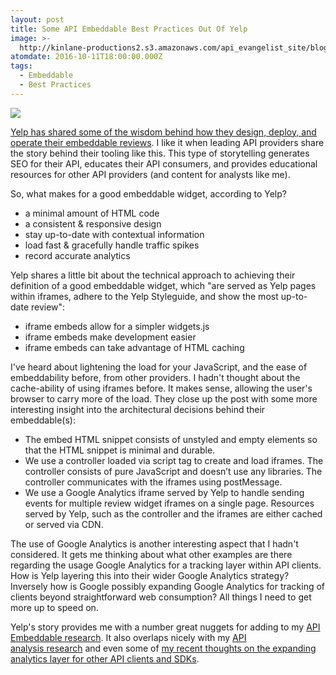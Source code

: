 ```yaml
---
layout: post
title: Some API Embeddable Best Practices Out Of Yelp
image: >-
  http://kinlane-productions2.s3.amazonaws.com/api_evangelist_site/blog/screen_shot_2016_10_10_at_8.08.25_pm.png
atomdate: 2016-10-11T18:00:00.000Z
tags:
  - Embeddable
  - Best Practices
---
```

[![](http://kinlane-productions2.s3.amazonaws.com/api_evangelist_site/blog/screen_shot_2016_10_10_at_8.08.25_pm.png)](https://engineeringblog.yelp.com/2016/10/embedded-reviews-at-yelp.html)

[Yelp has shared some of the wisdom behind how they design, deploy, and operate their embeddable reviews](https://engineeringblog.yelp.com/2016/10/embedded-reviews-at-yelp.html). I like it when leading API providers share the story behind their tooling like this. This type of storytelling generates SEO for their API, educates their API consumers, and provides educational resources for other API providers (and content for analysts like me).

So, what makes for a good embeddable widget, according to Yelp?

*   a minimal amount of HTML code 
*   a consistent & responsive design
*   stay up-to-date with contextual information
*   load fast & gracefully handle traffic spikes
*   record accurate analytics

Yelp shares a little bit about the technical approach to achieving their definition of a good embeddable widget, which "are served as Yelp pages within iframes, adhere to the Yelp Styleguide, and show the most up-to-date review":

*   iframe embeds allow for a simpler widgets.js
*   iframe embeds make development easier
*   iframe embeds can take advantage of HTML caching

I've heard about lightening the load for your JavaScript, and the ease of embeddability before, from other providers. I hadn't thought about the cache-ability of using iframes before. It makes sense, allowing the user's browser to carry more of the load. They close up the post with some more interesting insight into the architectural decisions behind their embeddable(s):

*   The embed HTML snippet consists of unstyled and empty elements so that the HTML snippet is minimal and durable.
*   We use a controller loaded via script tag to create and load iframes. The controller consists of pure JavaScript and doesn’t use any libraries. The controller communicates with the iframes using postMessage.
*   We use a Google Analytics iframe served by Yelp to handle sending events for multiple review widget iframes on a single page. Resources served by Yelp, such as the controller and the iframes are either cached or served via CDN.

The use of Google Analytics is another interesting aspect that I hadn't considered. It gets me thinking about what other examples are there regarding the usage Google Analytics for a tracking layer within API clients. How is Yelp layering this into their wider Google Analytics strategy? Inversely how is Google possibly expanding Google Analytics for tracking of clients beyond straightforward web consumption? All things I need to get more up to speed on.

Yelp's story provides me with a number great nuggets for adding to my [API Embeddable research](http://embeddable.apievangelist.com). It also overlaps nicely with my [API analysis research](http://analysis.apievangelist.com/) and even some of [my recent thoughts on the expanding analytics layer for other API clients and SDKs](http://apievangelist.com/2016/10/04/increased-analytics-at-the-api-client-and-sdk-level/).